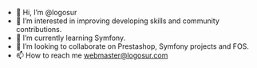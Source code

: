 - 👋 Hi, I’m @logosur
- 👀 I’m interested in improving developing skills and community contributions.
- 🌱 I’m currently learning Symfony.
- 💞️ I’m looking to collaborate on Prestashop, Symfony projects and FOS.
- 📫 How to reach me webmaster@logosur.com

<!---
logosur/logosur is a ✨ special ✨ repository because its `README.md` (this file) appears on your GitHub profile.
You can click the Preview link to take a look at your changes.
--->
